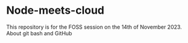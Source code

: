 # Node-meets-cloud
This repository is for the FOSS session on the 14th of November 2023. About git bash and GitHub 
